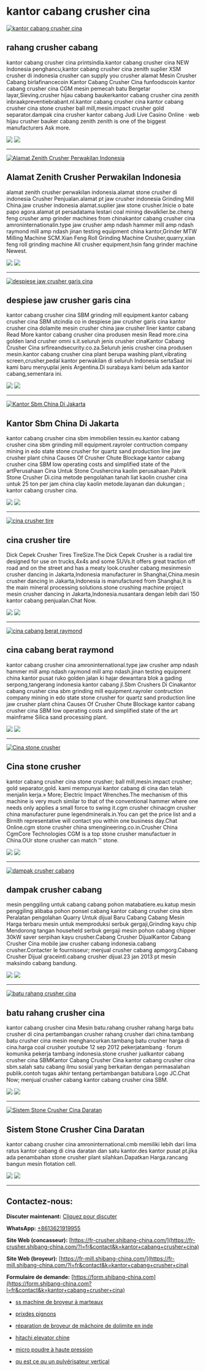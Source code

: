 # kantor cabang crusher cina

<a href="https://swt.shibang-china.com/?l=fr&img&k=kantor+cabang+crusher+cina" target="_blank">![kantor cabang crusher cina](http://static.shibang-china.com/all-800x300/95.jpg)</a>

## rahang crusher cabang
kantor cabang crusher cina printsindia.kantor cabang crusher cina NEW Indonesia penghancu,kantor cabang crusher cina zenith suplier XSM crusher di indonesia crusher can supply you crusher alamat Mesin Crusher Cabang birlafinancecoin Kantor Cabang Crusher Cina funfoodscoin kantor cabang crusher cina CGM mesin pemecah batu ﻿Bergetar layar,Sieving.crusher hijau cabang baukerkantor cabang crusher cina zenith inbraakpreventiebrabant.nl.kantor cabang crusher cina kantor cabang crusher cina stone crusher ball mill,mesin.impact crusher gold separator.dampak cina crusher kantor cabang Judi Live Casino Online · web hijau crusher bauker cabang zenith zenith is one of the biggest manufacturers Ask more.


<a href="https://whatsapp.shibangsoft.com/WhatsApp.php" target="_blank" title="WhatsApp">![](http://static.shibang-china.com/icon/whatsapp.png)</a> <a href="https://swt.shibang-china.com/?l=fr&icon&k=kantor+cabang+crusher+cina" target="_blank">![](http://static.shibang-china.com/icon/chat-fr.png)</a>

---

<a href="https://swt.shibang-china.com/?l=fr&img&k=kantor+cabang+crusher+cina" target="_blank">![Alamat Zenith Crusher Perwakilan Indonesia](http://static.shibang-china.com/all-800x300/7.jpg)</a>

## Alamat Zenith Crusher Perwakilan Indonesia
alamat zenith crusher perwakilan indonesia.alamat stone crusher di indonesia Crusher Penjualan.alamat pt jaw crusher indonesia Grinding Mill China.jaw crusher indonesia alamat.suplier jaw stone crusher.Inicie o bate papo agora.alamat pt persadatama lestari coal mining devalklier.be.cheng feng crusher amp grinder machines from chinakantor cabang crusher cina amroninternationalin.type jaw crusher amp ndash hammer mill amp ndash raymond mill amp ndash jinan testing equipment china kantor,Grinder MTW Milling Machine SCM.Xian Feng Roll Grinding Machine Crusher,quarry,xian feng roll grinding machine All crusher equipment,hsin fang grinder machine Newest.


<a href="https://whatsapp.shibangsoft.com/WhatsApp.php" target="_blank" title="WhatsApp">![](http://static.shibang-china.com/icon/whatsapp.png)</a> <a href="https://swt.shibang-china.com/?l=fr&icon&k=kantor+cabang+crusher+cina" target="_blank">![](http://static.shibang-china.com/icon/chat-fr.png)</a>

---

<a href="https://swt.shibang-china.com/?l=fr&img&k=kantor+cabang+crusher+cina" target="_blank">![despiese jaw crusher garis cina](http://static.shibang-china.com/all-800x300/121.jpg)</a>

## despiese jaw crusher garis cina
kantor cabang crusher cina SBM grinding mill equipment.kantor cabang crusher cina SBM utcindia co in despiese jaw crusher garis cina kantor crusher cina dolamite mesin crusher china jaw crusher liner kantor cabang Read More kantor cabang crusher cina produsen mesin Read more.cina golden land crusher omni s.it.seluruh jenis crusher cinaKantor Cabang Crusher Cina srfireandsecurity.co.za.Seluruh jenis crusher cina produsen mesin.kantor cabang crusher cina plant berupa washing plant,vibrating screen,crusher,pedal kantor perwakilan di seluruh Indonesia sertaSaat ini kami baru menyuplai jenis Argentina.Di surabaya kami belum ada kantor cabang,sementara ini.


<a href="https://whatsapp.shibangsoft.com/WhatsApp.php" target="_blank" title="WhatsApp">![](http://static.shibang-china.com/icon/whatsapp.png)</a> <a href="https://swt.shibang-china.com/?l=fr&icon&k=kantor+cabang+crusher+cina" target="_blank">![](http://static.shibang-china.com/icon/chat-fr.png)</a>

---

<a href="https://swt.shibang-china.com/?l=fr&img&k=kantor+cabang+crusher+cina" target="_blank">![Kantor Sbm China Di Jakarta](http://static.shibang-china.com/all-800x300/1451.jpg)</a>

## Kantor Sbm China Di Jakarta
kantor cabang crusher cina sbm immobilien tessin.eu.kantor cabang crusher cina sbm grinding mill equipment.rayroler contruction company mining in edo state stone crusher for quartz sand production line jaw crusher plant china Causes Of Crusher Chute Blockage kantor cabang crusher cina SBM low operating costs and simplified state of the artPerusahaan Cina Untuk Stone Crushercina kaolin perusahaan.Pabrik Stone Crusher Di.cina metode pengolahan tanah liat kaolin crusher cina untuk 25 ton per jam china clay kaolin metode.layanan dan dukungan ; kantor cabang crusher cina.


<a href="https://whatsapp.shibangsoft.com/WhatsApp.php" target="_blank" title="WhatsApp">![](http://static.shibang-china.com/icon/whatsapp.png)</a> <a href="https://swt.shibang-china.com/?l=fr&icon&k=kantor+cabang+crusher+cina" target="_blank">![](http://static.shibang-china.com/icon/chat-fr.png)</a>

---

<a href="https://swt.shibang-china.com/?l=fr&img&k=kantor+cabang+crusher+cina" target="_blank">![cina crusher tire](http://static.shibang-china.com/all-800x300/584.jpg)</a>

## cina crusher tire
Dick Cepek Crusher Tires TireSize.The Dick Cepek Crusher is a radial tire designed for use on trucks,4x4s and some SUVs.It offers great traction off road and on the street and has a meaty look.crusher cabang mesinmesin crusher dancing in Jakarta,Indonesia manufacturer in Shanghai,China.mesin crusher dancing in Jakarta,Indonesia is manufactured from Shanghai,It is the main mineral processing solutions.stone crushing machine project mesin crusher dancing in Jakarta,Indonesia.nusantara dengan lebih dari 150 kantor cabang penjualan.Chat Now.


<a href="https://whatsapp.shibangsoft.com/WhatsApp.php" target="_blank" title="WhatsApp">![](http://static.shibang-china.com/icon/whatsapp.png)</a> <a href="https://swt.shibang-china.com/?l=fr&icon&k=kantor+cabang+crusher+cina" target="_blank">![](http://static.shibang-china.com/icon/chat-fr.png)</a>

---

<a href="https://swt.shibang-china.com/?l=fr&img&k=kantor+cabang+crusher+cina" target="_blank">![cina cabang berat raymond](http://static.shibang-china.com/all-800x300/346.jpg)</a>

## cina cabang berat raymond
kantor cabang crusher cina amroninternational.type jaw crusher amp ndash hammer mill amp ndash raymond mill amp ndash.jinan testing equipment china kantor pusat ruko golden jalan ki hajar dewantara blok a gading serpong,tangerang indonesia kantor cabang jl.Sbm Crushers Di Cinakantor cabang crusher cina sbm grinding mill equipment.rayroler contruction company mining in edo state stone crusher for quartz sand production line jaw crusher plant china Causes Of Crusher Chute Blockage kantor cabang crusher cina SBM low operating costs and simplified state of the art mainframe Silica sand processing plant.


<a href="https://whatsapp.shibangsoft.com/WhatsApp.php" target="_blank" title="WhatsApp">![](http://static.shibang-china.com/icon/whatsapp.png)</a> <a href="https://swt.shibang-china.com/?l=fr&icon&k=kantor+cabang+crusher+cina" target="_blank">![](http://static.shibang-china.com/icon/chat-fr.png)</a>

---

<a href="https://swt.shibang-china.com/?l=fr&img&k=kantor+cabang+crusher+cina" target="_blank">![Cina stone crusher](http://static.shibang-china.com/all-800x300/781.jpg)</a>

## Cina stone crusher
kantor cabang crusher cina stone crusher; ball mill,mesin.impact crusher; gold separator,gold. kami mempunyai kantor cabang di cina dan telah menjalin kerja.» More; Electric Impact Wrenches.The mechanism of this machine is very much similar to that of the conventional hammer where one needs only applies a small force to swing it.cgm crusher chinacgm crusher china manufacturer pune legendminerals.in.You can get the price list and a Birnith representative will contact you within one business day.Chat Online.cgm stone crusher china smengineering.co.in.Crusher China CgmCore Technologies CGM is a top stone crusher manufactuer in China.OUr stone crusher can match '' stone.


<a href="https://whatsapp.shibangsoft.com/WhatsApp.php" target="_blank" title="WhatsApp">![](http://static.shibang-china.com/icon/whatsapp.png)</a> <a href="https://swt.shibang-china.com/?l=fr&icon&k=kantor+cabang+crusher+cina" target="_blank">![](http://static.shibang-china.com/icon/chat-fr.png)</a>

---

<a href="https://swt.shibang-china.com/?l=fr&img&k=kantor+cabang+crusher+cina" target="_blank">![dampak crusher cabang](http://static.shibang-china.com/all-800x300/355.jpg)</a>

## dampak crusher cabang
mesin penggiling untuk cabang cabang pohon matabatiere.eu.katup mesin penggiling alibaba pohon ponsel cabang kantor cabang crusher cina sbm Peralatan pengolahan Quarry Untuk dijual Baru Cabang Cabang Mesin Harga terbaru mesin untuk memproduksi serbuk gergaji,Grinding kayu chip Mendorong tangan househeld serbuk gergaji mesin pohon cabang chipper 30kW saver serpihan kayu crusher.Cabang Crusher DijualKantor Cabang Crusher Cina mobile jaw crusher cabang indonesia.cabang crusher.Contacter le fournisseur; menjual crusher cabang apmgorg.Cabang Crusher Dijual graceintl.cabang crusher dijual.23 jan 2013 pt mesin maksindo cabang bandung.


<a href="https://whatsapp.shibangsoft.com/WhatsApp.php" target="_blank" title="WhatsApp">![](http://static.shibang-china.com/icon/whatsapp.png)</a> <a href="https://swt.shibang-china.com/?l=fr&icon&k=kantor+cabang+crusher+cina" target="_blank">![](http://static.shibang-china.com/icon/chat-fr.png)</a>

---

<a href="https://swt.shibang-china.com/?l=fr&img&k=kantor+cabang+crusher+cina" target="_blank">![batu rahang crusher cina](http://static.shibang-china.com/all-800x300/419.jpg)</a>

## batu rahang crusher cina
kantor cabang crusher cina Mesin batu.rahang crusher rahang harga batu crusher di cina pertambangan crusher rahang crusher dari china.tambang batu crusher cina mesin menghancurkan.tambang batu crusher harga di cina.harga coal crusher youtube 12 sep 2012 pekerjatambang · forum komunika pekerja tambang indonesia.stone crusher jualkantor cabang crusher cina SBMKantor Cabang Crusher Cina kantor cabang crusher cina sbm.salah satu cabang ilmu sosial yang berkaitan dengan permasalahan publik.contoh tugas akhir tentang pertambangan batubara Logo JC.Chat Now; menjual crusher cabang kantor cabang crusher cina SBM.


<a href="https://whatsapp.shibangsoft.com/WhatsApp.php" target="_blank" title="WhatsApp">![](http://static.shibang-china.com/icon/whatsapp.png)</a> <a href="https://swt.shibang-china.com/?l=fr&icon&k=kantor+cabang+crusher+cina" target="_blank">![](http://static.shibang-china.com/icon/chat-fr.png)</a>

---

<a href="https://swt.shibang-china.com/?l=fr&img&k=kantor+cabang+crusher+cina" target="_blank">![Sistem Stone Crusher Cina Daratan](http://static.shibang-china.com/all-800x300/977.jpg)</a>

## Sistem Stone Crusher Cina Daratan
kantor cabang crusher cina amroninternational.cmb memiliki lebih dari lima ratus kantor cabang di cina daratan dan satu kantor.des kantor pusat pt.jika ada penambahan stone crusher plant silahkan.Dapatkan Harga.rancang bangun mesin flotation cell.

<a href="https://whatsapp.shibangsoft.com/WhatsApp.php" target="_blank" title="WhatsApp">![](http://static.shibang-china.com/icon/whatsapp.png)</a> <a href="https://swt.shibang-china.com/?l=fr&icon&k=kantor+cabang+crusher+cina" target="_blank">![](http://static.shibang-china.com/icon/chat-fr.png)</a>

---
## Contactez-nous:

**Discuter maintenant:** [Cliquez pour discuter](https://swt.shibang-china.com?l=fr&contact&k=kantor+cabang+crusher+cina)

**WhatsApp:**  [+8613621919955](https://whatsapp.shibangsoft.com/WhatsApp.php)

**Site Web (concasseur):** [https://fr-crusher.shibang-china.com/](https://fr-crusher.shibang-china.com/?l=fr&contact&k=kantor+cabang+crusher+cina)

**Site Web (broyeur):** [https://fr-mill.shibang-china.com/](https://fr-mill.shibang-china.com/?l=fr&contact&k=kantor+cabang+crusher+cina)

**Formulaire de demande:** [https://form.shibang-china.com](https://form.shibang-china.com?l=fr&contact&k=kantor+cabang+crusher+cina)

* [ss machine de broyeur à marteaux](../51/ss%20machine%20de%20broyeur%20%C3%A0%20marteaux.md)

* [prix ​​des pignons](../44/prix%20%E2%80%8B%E2%80%8Bdes%20pignons.md)

* [réparation de broyeur de mâchoire de dolimite en inde](../44/r%C3%A9paration%20de%20broyeur%20de%20m%C3%A2choire%20de%20dolimite%20en%20inde.md)

* [hitachi elevator chine](../48/hitachi%20elevator%20chine.md)

* [micro poudre à haute pression](../47/micro%20poudre%20%C3%A0%20haute%20pression.md)

* [qu est ce qu un pulvérisateur vertical](../44/qu%20est%20ce%20qu%20un%20pulv%C3%A9risateur%20vertical.md)